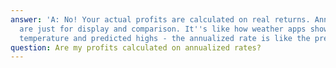 ```yaml
---
answer: 'A: No! Your actual profits are calculated on real returns. Annualized rates
  are just for display and comparison. It''s like how weather apps show both current
  temperature and predicted highs - the annualized rate is like the predicted high.'
question: Are my profits calculated on annualized rates?
---
```

